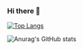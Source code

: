 ### Hi there 👋

[![Top Langs](https://github-readme-stats.vercel.app/api/top-langs/?username=mikovp)](https://github.com/anuraghazra/github-readme-stats)

![Anurag's GitHub stats](https://github-readme-stats.vercel.app/api?username=mikovp&show_icons=true&theme=dark)

<!--
**mikovp/mikovp** is a ✨ _special_ ✨ repository because its `README.md` (this file) appears on your GitHub profile.

Here are some ideas to get you started:

- 🔭 I’m currently working on ...
- 🌱 I’m currently learning ...
- 👯 I’m looking to collaborate on ...
- 🤔 I’m looking for help with ...
- 💬 Ask me about ...
- 📫 How to reach me: ...
- 😄 Pronouns: ...
- ⚡ Fun fact: ...
-->
